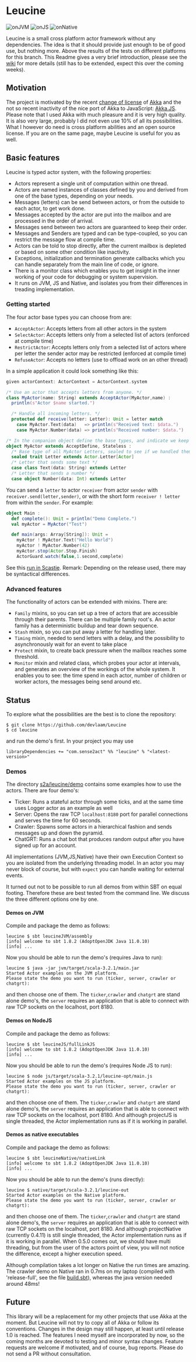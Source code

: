 # Leucine
![onJVM](https://github.com/devlaam/Leucine/actions/workflows/onJVM.yml/badge.svg?event=push)
![onJS](https://github.com/devlaam/Leucine/actions/workflows/onJS.yml/badge.svg?event=push)
![onNative](https://github.com/devlaam/Leucine/actions/workflows/onNative.yml/badge.svg?event=push)

Leucine is a small cross platform actor framework without any dependencies. The idea is that it should provide just enough
to be of good use, but nothing more. Above the results of the tests on different platforms for this branch. This Readme gives a
very brief introduction, please see the [wiki](https://github.com/devlaam/Leucine/wiki) for more details (still has to be extended,
expect this over the coming weeks).

## Motivation
The project is motivated by the recent [change of license](https://www.lightbend.com/akka/license-faq) of [Akka](https://akka.io) and the
not so recent inactivity of the nice port of Akka to JavaScript: [Akka.JS](https://github.com/akka-js/akka.js).
Please note that I used Akka with much pleasure and it is very high quality. It is also very large, probably I did not even use 10% of all its
possibilities. What I however do need  is cross platform abilities and an open source license. If you are on the same page, maybe
Leucine is useful for you as well.


## Basic features
Leucine is typed actor system, with the following properties:
* Actors represent a single unit of computation within one thread.
* Actors are named instances of classes defined by you and derived from one of the base types, depending on your needs.
* Messages (letters) can be send between actors, or from the outside to each actor, to get work done.
* Messages accepted by the actor are put into the mailbox and are processed in the order of arrival.
* Messages send between two actors are guaranteed to keep their order.
* Messages and Senders are typed and can be type-coupled, so you can restrict the message flow at compile time.
* Actors can be told to stop directly, after the current mailbox is depleted or based on some other condition like inactivity.
* Exceptions, initialization and termination generate callbacks which you can handle separately from the main line of code, or ignore.
* There is a monitor class which enables you to get insight in the inner working of your code for debugging or system supervision.
* It runs on JVM, JS and Native, and isolates you from their differences in treading implementation.

### Getting started
The four actor base types you can choose from are:
* `AcceptActor`: Accepts letters from all other actors in the system
* `SelectActor`: Accepts letters only from a selected list of actors (enforced at compile time)
* `RestrictActor`: Accepts letters only from a selected list of actors where per letter the sender actor may be restricted (enforced at compile time)
* `RefuseActor`: Accepts no letters (use to offload work on an other thread)

In a simple application it could look something like this:
```Scala
given actorContext: ActorContext = ActorContext.system

/* Use an actor that accepts letters from anyone. */
class MyActor(name: String) extends AcceptActor(MyActor,name) :
  println(s"Actor $name started.")

  /* Handle all incoming letters. */
  protected def receive(letter: Letter): Unit = letter match
    case MyActor.Text(data)   => println(s"Received text: $data.")
    case MyActor.Number(data) => println(s"Received number: $data.")

/* In the companion object define the base types, and indicate we keep no state. */
object MyActor extends AcceptDefine, Stateless :
  /* Base type of all MyActor Letters, sealed to see if we handled them all. */
  sealed trait Letter extends Actor.Letter[Actor]
  /* Letter that sends some text */
  case class Text(data: String) extends Letter
  /* Letter that sends a number */
  case object Number(data: Int) extends Letter
```
You can send a `letter` to actor `receiver` from actor `sender` with `receiver.send(letter,sender)`, or with the
short form `receiver ! letter` from within the `sender`. For example:
```Scala
object Main :
  def complete(): Unit = println("Demo Complete.")
  val myActor = MyActor("Test")

  def main(args: Array[String]): Unit =
    myActor ! MyActor.Text("Hello World")
    myActor ! MyActor.Number(42)
    myActor.stop(Actor.Stop.Finish)
    ActorGuard.watch(false,1.second,complete)
```
See this [run in Scastie](https://scastie.scala-lang.org/p6332KZjQQihj6JqsU3cMg). Remark: Depending on the release used, there may be syntactical differences.

### Advanced features
The functionality of actors can be extended with mixins. There are:
* `Family` mixins, so you can set up a tree of actors that are accessible through their parents. There can be multiple family root's. An actor family has a
deterministic buildup and tear down sequence.
* `Stash` mixin, so you can put away a letter for handling later.
* `Timing` mixin, needed to send letters with a delay, and the possibility to asynchronously wait for an event to take place
* `Protect` mixin, to create back pressure when the mailbox reaches some threshold.
* `Monitor` mixin and related class, which probes your actor at intervals, and generates an overview of the workings of the whole system. It enables you to see: the time spend in each actor, number of children or worker actors, the messages being send around etc.

## Status
To explore what the possibilities are the best is to clone the repository:
```
$ git clone https://github.com/devlaam/Leucine
$ cd leucine
```
and run the demo's first. In your project you may use
```
libraryDependencies += "com.sense2act" %% "leucine" % "<latest-version>"
```

### Demos
The directory [s2a/leucine/demo](https://github.com/devlaam/Leucine/tree/develop/shared/src/main/scala/s2a/leucine/demo) contains some examples how to use the actors.
There are four demo's:
* Ticker: Runs a stateful actor through some ticks, and at the same time uses Logger actor as an example as well
* Server: Opens the raw TCP `localhost:8180` port for parallel connections and serves the time for 60 seconds.
* Crawler: Spawns some actors in a hierarchical fashion and sends messages up and down the pyramid.
* ChatGRT: Runs a chat bot that produces random output after you have signed up for an account.

All implementations (JVM,JS,Native) have their own Execution Context so you are isolated from the underlying threading model.
In an actor you may never block of course, but with `expect` you can handle waiting for external events.

It turned out not to be possible to run all demos from within SBT on equal footing.
Therefore these are best tested from the command line. We discuss the three different options one by one.

#### Demos on JVM
Compile and package the demo as follows:
```
leucine $ sbt leucineJVM/assembly
[info] welcome to sbt 1.8.2 (AdoptOpenJDK Java 11.0.10)
[info] ...
```
Now you should be able to run the demo's (requires Java to run):
```
leucine $ java -jar jvm/target/scala-3.2.1/main.jar
Started Actor examples on the JVM platform.
Please state the demo you want to run (ticker, server, crawler or chatgrt):
```
and then choose one of them. The `ticker`,`crawler` and `chatgrt` are stand alone demo's, the `server` requires an application
that is able to connect with raw TCP sockets on the localhost, port 8180.

#### Demos on NodeJS
Compile and package the demo as follows:
```
leucine $ sbt leucineJS/fullLinkJS
[info] welcome to sbt 1.8.2 (AdoptOpenJDK Java 11.0.10)
[info] ...
```
Now you should be able to run the demo's (requires Node JS to run):
```
leucine $ node js/target/scala-3.2.1/leucine-opt/main.js
Started Actor examples on the JS platform.
Please state the demo you want to run (ticker, server, crawler or chatgrt):
```
and then choose one of them. The `ticker`,`crawler` and `chatgrt` are stand alone demo's, the `server` requires an application
that is able to connect with raw TCP sockets on the localhost, port 8180.
And although projectJS is single threaded, the Actor implementation runs as if it is
working in parallel.

#### Demos as native executables
Compile and package the demo as follows:
```
leucine $ sbt leucineNative/nativeLink
[info] welcome to sbt 1.8.2 (AdoptOpenJDK Java 11.0.10)
[info] ...
```
Now you should be able to run the demo's (runs directly):
```
leucine $ native/target/scala-3.2.1/leucine-out
Started Actor examples on the Native platform.
Please state the demo you want to run (ticker, server, crawler or chatgrt):
```
and then choose one of them.  The `ticker`,`crawler` and `chatgrt` are stand alone demo's,  the `server` requires an application
that is able to connect with raw TCP sockets on the localhost, port 8180.
And although projectNative (currently 0.4.11) is still single threaded, the Actor implementation runs as if it is
working in parallel. When 0.5.0 comes out, we should have multi threading, but from the user of the actors point
of view, you will not notice the difference, except a higher execution speed.


Although compilation takes a lot longer on Native the run times are amazing.
The crawler demo on Native ran in 0.7ms on my laptop (compiled with 'release-full', see the file
[build.sbt](https://github.com/devlaam/Leucine/blob/develop/build.sbt)),
whereas the java version needed around 48ms!

## Future
This library will be a replacement for my other projects that use Akka at the moment. But Leucine will not try to
copy all of Akka or follow its conventions. Changes in the design may still happen, at least until release 1.0 is reached.
The features I need myself are incorporated by now, so the coming months are devoted to testing and minor syntax changes.
Feature requests are welcome if motivated, and of course, bug reports. Please do not send a PR without consultation.


